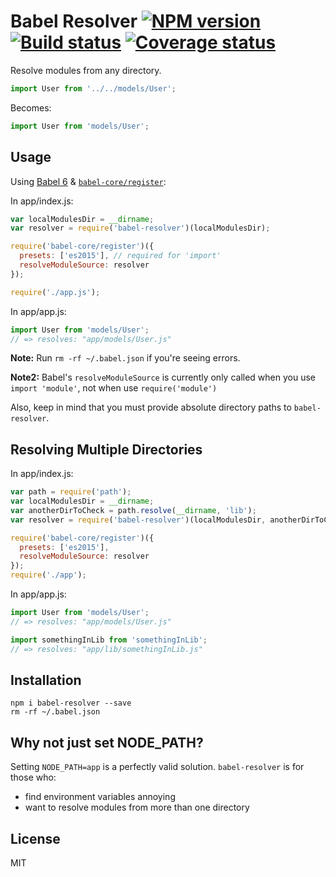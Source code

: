 # Babel Resolver [![NPM version][npm-image]][npm-url] [![Build status][travis-image]][travis-url] [![Coverage status][coveralls-image]][coveralls-url]

Resolve modules from any directory.

```javascript
import User from '../../models/User';
```
Becomes:

```javascript
import User from 'models/User';
```

## Usage

Using [Babel 6](http://babeljs.io/) & [`babel-core/register`](http://babeljs.io/docs/usage/require/):

In app/index.js:

```javascript
var localModulesDir = __dirname;
var resolver = require('babel-resolver')(localModulesDir);

require('babel-core/register')({
  presets: ['es2015'], // required for 'import'
  resolveModuleSource: resolver
});

require('./app.js');
```

In app/app.js:

```javascript
import User from 'models/User';
// => resolves: "app/models/User.js"
```

**Note:** Run `rm -rf ~/.babel.json` if you're seeing errors.

**Note2:** Babel's `resolveModuleSource` is currently only called when you use `import 'module'`, not when use `require('module')`

Also, keep in mind that you must provide absolute directory paths to `babel-resolver`.

## Resolving Multiple Directories

In app/index.js:

```javascript
var path = require('path');
var localModulesDir = __dirname;
var anotherDirToCheck = path.resolve(__dirname, 'lib');
var resolver = require('babel-resolver')(localModulesDir, anotherDirToCheck);

require('babel-core/register')({
  presets: ['es2015'],
  resolveModuleSource: resolver
});
require('./app');
```

In app/app.js:

```javascript
import User from 'models/User';
// => resolves: "app/models/User.js"

import somethingInLib from 'somethingInLib';
// => resolves: "app/lib/somethingInLib.js"
```

## Installation

```
npm i babel-resolver --save
rm -rf ~/.babel.json
```

## Why not just set NODE_PATH?

Setting `NODE_PATH=app` is a perfectly valid solution.  `babel-resolver` is for those who:
- find environment variables annoying
- want to resolve modules from more than one directory

## License

MIT

[npm-image]: https://badge.fury.io/js/babel-resolver.svg
[npm-url]: https://npmjs.org/package/babel-resolver
[travis-image]: https://travis-ci.org/jshanson7/babel-resolver.svg
[travis-url]: https://travis-ci.org/jshanson7/babel-resolver
[coveralls-image]: https://coveralls.io/repos/jshanson7/babel-resolver/badge.svg?branch=master&service=github
[coveralls-url]: https://coveralls.io/github/jshanson7/babel-resolver?branch=master
